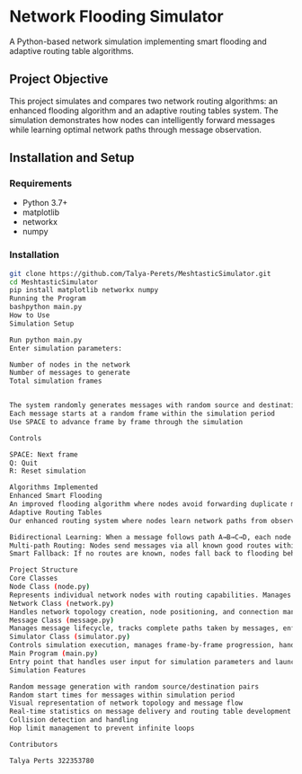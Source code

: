 # Network Flooding Simulator

A Python-based network simulation implementing smart flooding and adaptive routing table algorithms.

## Project Objective

This project simulates and compares two network routing algorithms: an enhanced flooding algorithm and an adaptive routing tables system. The simulation demonstrates how nodes can intelligently forward messages while learning optimal network paths through message observation.

## Installation and Setup

### Requirements
- Python 3.7+
- matplotlib
- networkx
- numpy

### Installation
```bash
git clone https://github.com/Talya-Perets/MeshtasticSimulator.git
cd MeshtasticSimulator
pip install matplotlib networkx numpy
Running the Program
bashpython main.py
How to Use
Simulation Setup

Run python main.py
Enter simulation parameters:

Number of nodes in the network
Number of messages to generate
Total simulation frames


The system randomly generates messages with random source and destination nodes
Each message starts at a random frame within the simulation period
Use SPACE to advance frame by frame through the simulation

Controls

SPACE: Next frame
Q: Quit
R: Reset simulation

Algorithms Implemented
Enhanced Smart Flooding
An improved flooding algorithm where nodes avoid forwarding duplicate messages. When a node receives a message, it checks if it has seen this message before. If not, it forwards the message to all neighbors except the sender. This reduces network congestion while maintaining delivery reliability.
Adaptive Routing Tables
Our enhanced routing system where nodes learn network paths from observed messages. Key improvements include:

Bidirectional Learning: When a message follows path A→B→C→D, each node learns routes to all previous nodes in the path, not just the source
Multi-path Routing: Nodes send messages via all known good routes within hop limit for redundancy
Smart Fallback: If no routes are known, nodes fall back to flooding behavior

Project Structure
Core Classes
Node Class (node.py)
Represents individual network nodes with routing capabilities. Manages routing tables, processes incoming messages, makes forwarding decisions, and learns routes from observed message paths.
Network Class (network.py)
Handles network topology creation, node positioning, and connection management. Creates random network layouts and manages communication between neighboring nodes.
Message Class (message.py)
Manages message lifecycle, tracks complete paths taken by messages, enforces hop limits, and monitors delivery status and success/failure reasons.
Simulator Class (simulator.py)
Controls simulation execution, manages frame-by-frame progression, handles collision detection when multiple nodes transmit simultaneously, and provides real-time visualization.
Main Program (main.py)
Entry point that handles user input for simulation parameters and launches the simulation interface.
Simulation Features

Random message generation with random source/destination pairs
Random start times for messages within simulation period
Visual representation of network topology and message flow
Real-time statistics on message delivery and routing table development
Collision detection and handling
Hop limit management to prevent infinite loops

Contributors

Talya Perts 322353780
